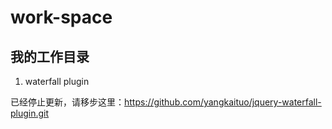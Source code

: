 work-space
==========

我的工作目录
-----------

1. waterfall plugin 

已经停止更新，请移步这里：https://github.com/yangkaituo/jquery-waterfall-plugin.git